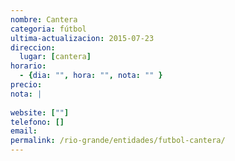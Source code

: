 ```yaml
---
nombre: Cantera
categoria: fútbol
ultima-actualizacion: 2015-07-23
direccion: 
  lugar: [cantera]
horario: 
  - {dia: "", hora: "", nota: "" }
precio: 
nota: | 
  
website: [""]
telefono: []
email: 
permalink: /rio-grande/entidades/futbol-cantera/
---
```


